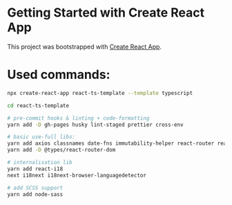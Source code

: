 # Getting Started with Create React App

This project was bootstrapped with [Create React App](https://github.com/facebook/create-react-app).

# Used commands:

```zsh
npx create-react-app react-ts-template --template typescript

cd react-ts-template

# pre-commit hooks & linting + code-formatting
yarn add -D gh-pages husky lint-staged prettier cross-env

# basic use-full libs:
yarn add axios classnames date-fns immutability-helper react-router react-router-dom unstated-next
yarn add -D @types/react-router-dom

# internalisation lib 
yarn add react-i18
next i18next i18next-browser-languagedetector

# add SCSS support
yarn add node-sass